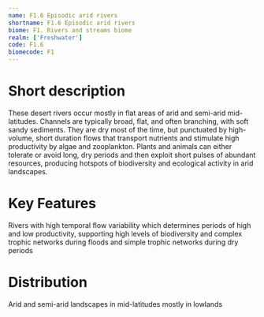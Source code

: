 ```yaml
---
name: F1.6 Episodic arid rivers
shortname: F1.6 Episodic arid rivers
biome: F1. Rivers and streams biome
realm: ['Freshwater']
code: F1.6
biomecode: F1
---
```

# Short description

These desert rivers occur mostly in flat areas of arid and semi-arid mid-latitudes. Channels are typically broad, flat, and often branching, with soft sandy sediments. They are dry most of the time, but punctuated by high-volume, short duration flows that transport nutrients and stimulate high productivity by algae and zooplankton. Plants and animals can either tolerate or avoid long, dry periods and then exploit short pulses of abundant resources, producing hotspots of biodiversity and ecological activity in arid landscapes.

# Key Features

Rivers with high temporal flow variability which determines periods of high and low productivity, supporting high levels of biodiversity and complex trophic networks during floods and simple trophic networks during dry periods

# Distribution

Arid and semi-arid landscapes in mid-latitudes mostly in lowlands
